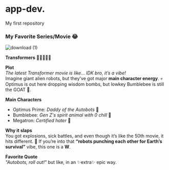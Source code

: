# app-dev.
My first repository

### **My Favorite Series/Movie** 😂

![download (1)](https://github.com/user-attachments/assets/46b1b286-7200-457b-a082-3dfd8a02a0ff)

**Transformers** :robot:🚗🤸‍♀️🤖

**Plot**  
_The latest Transformer movie is like... IDK bro, it’s a vibe!_  
Imagine giant alien robots, but they’ve got major **main character energy**. 💀 Optimus is out here dropping wisdom bombs, but lowkey Bumblebee is still the GOAT 🐝.

**Main Characters**
- Optimus Prime: _Daddy of the Autobots_ 💪
- Bumblebee: _Gen Z's spirit animal with 0 chill_ 🤖
- Megatron: _Certified hater_ 😤

**Why it slaps**  
You got explosions, sick battles, and even though it’s like the 50th movie, it hits different. 👾 If you’re into that **“robots punching each other for Earth’s survival”** vibe, this one is a **W**.

**Favorite Quote**  
_"Autobots, roll out!"_ but like, in an ✨extra✨ epic way.














